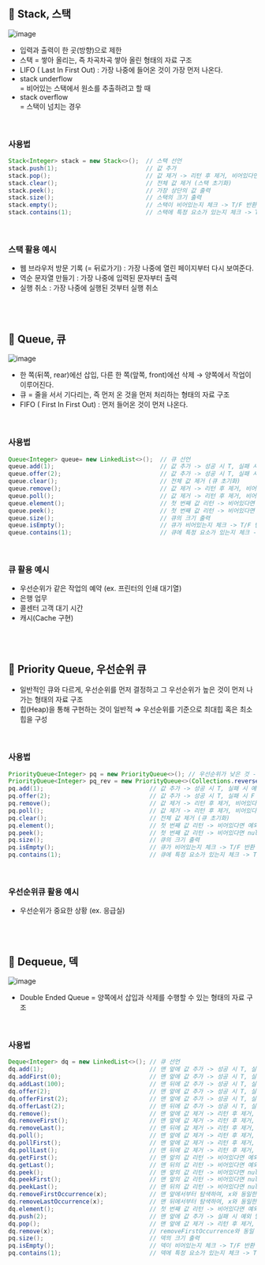 
## 📍 Stack, 스택
![image](https://user-images.githubusercontent.com/78673570/181016352-c508972c-a738-4e8e-b634-3cefba4923e4.png)

-   입력과 출력이 한 곳(방향)으로 제한
-   스택 = 쌓아 올리는, 즉 차곡차곡 쌓아 올린 형태의 자료 구조
-   LIFO ( Last In First Out) : 가장 나중에 들어온 것이 가장 먼저 나온다.
-   stack underflow  
    \= 비어있는 스택에서 원소를 추출하려고 할 때
-   stack overflow  
    \= 스택이 넘치는 경우

<br>

### 사용법

```java
Stack<Integer> stack = new Stack<>();  // 스택 선언
stack.push(1);                         // 값 추가
stack.pop();                           // 값 제거 -> 리턴 후 제거, 비어있다면 예외 발생
stack.clear();                         // 전체 값 제거 (스택 초기화)
stack.peek();                          // 가장 상단의 값 출력
stack.size();                          // 스택의 크기 출력
stack.empty();                         // 스택이 비어있는지 체크 -> T/F 반환
stack.contains(1);                     // 스택에 특정 요소가 있는지 체크 -> T/F 반환
```

<br>

### 스택 활용 예시

-   웹 브라우저 방문 기록 (= 뒤로가기) : 가장 나중에 열린 페이지부터 다시 보여준다.
-   역순 문자열 만들기 : 가장 나중에 입력된 문자부터 출력
-   실행 취소 : 가장 나중에 실행된 것부터 실행 취소

<br><br>

## 📍 Queue, 큐
![image](https://user-images.githubusercontent.com/78673570/181016478-1fdd5c57-8529-45b7-b5d1-01aa5a207279.png)

-   한 쪽(뒤쪽, rear)에선 삽입, 다른 한 쪽(앞쪽, front)에선 삭제 → 양쪽에서 작업이 이루어진다.
-   큐 = 줄을 서서 기다리는, 즉 먼저 온 것을 먼저 처리하는 형태의 자료 구조
-   FIFO ( First In First Out) : 먼저 들어온 것이 먼저 나온다.

<br>

### 사용법

```java
Queue<Integer> queue= new LinkedList<>();  // 큐 선언
queue.add(1);                              // 값 추가 -> 성공 시 T, 실패 시 예외 발생
queue.offer(2);                            // 값 추가 -> 성공 시 T, 실패 시 F 발생
queue.clear();                             // 전체 값 제거 (큐 초기화)
queue.remove();                            // 값 제거 -> 리턴 후 제거, 비어있다면 예외 발생
queue.poll();                              // 값 제거 -> 리턴 후 제거, 비어있다면 null 리턴
queue.element();                           // 첫 번째 값 리턴 -> 비어있다면 예외 발생
queue.peek();                              // 첫 번째 값 리턴 -> 비어있다면 null 리턴
queue.size();                              // 큐의 크기 출력
queue.isEmpty();                           // 큐가 비어있는지 체크 -> T/F 반환
queue.contains(1);                         // 큐에 특정 요소가 있는지 체크 -> T/F 반환
```

<br>

### 큐 활용 예시

- 우선순위가 같은 작업의 예약 (ex. 프린터의 인쇄 대기열)
- 은행 업무
- 콜센터 고객 대기 시간
- 캐시(Cache 구현)

<br><br>

## 📍 Priority Queue, 우선순위 큐

-   일반적인 큐와 다르게, 우선순위를 먼저 결정하고 그 우선순위가 높은 것이 먼저 나가는 형태의 자료 구조
-   힙(Heap)을 통해 구현하는 것이 일반적 ⇒ 우선순위를 기준으로 최대힙 혹은 최소힙을 구성

<br>

### 사용법

```java
PriorityQueue<Integer> pq = new PriorityQueue<>(); // 우선순위가 낮은 것 - 오름차순
PriorityQueue<Integer> pq_rev = new PriorityQueue<>(Collections.reverseOrder()); // 우선순위가 높은 것 - 내림차순
pq.add(1);                              // 값 추가 -> 성공 시 T, 실패 시 예외 발생
pq.offer(2);                            // 값 추가 -> 성공 시 T, 실패 시 F 발생
pq.remove();                            // 값 제거 -> 리턴 후 제거, 비어있다면 예외 발생
pq.poll();                              // 값 제거 -> 리턴 후 제거, 비어있다면 null 리턴
pq.clear();                             // 전체 값 제거 (큐 초기화)
pq.element();                           // 첫 번째 값 리턴 -> 비어있다면 예외 발생
pq.peek();                              // 첫 번째 값 리턴 -> 비어있다면 null 리턴
pq.size();                              // 큐의 크기 출력
pq.isEmpty();                           // 큐가 비어있는지 체크 -> T/F 반환
pq.contains(1);                         // 큐에 특정 요소가 있는지 체크 -> T/F 반환
```

<br>

### 우선순위큐 활용 예시

-   우선순위가 중요한 상황 (ex. 응급실)

<br><br>

## 📍 Dequeue, 덱
![image](https://user-images.githubusercontent.com/78673570/181016888-ae0007de-44d3-481c-8529-725154446f1e.png)

-   Double Ended Queue = 양쪽에서 삽입과 삭제를 수행할 수 있는 형태의 자료 구조

<br>

### 사용법

```java
Deque<Integer> dq = new LinkedList<>(); // 큐 선언
dq.add(1);                              // 맨 앞에 값 추가 -> 성공 시 T, 실패 시 예외 발생
dq.addFirst(0);                         // 맨 앞에 값 추가 -> 성공 시 T, 실패 시 예외 발생
dq.addLast(100);                        // 맨 뒤에 값 추가 -> 성공 시 T, 실패 시 예외 발생
dq.offer(2);                            // 맨 앞에 값 추가 -> 성공 시 T, 실패 시 F 발생
dq.offerFirst(2);                       // 맨 앞에 값 추가 -> 성공 시 T, 실패 시 F 발생
dq.offerLast(2);                        // 맨 뒤에 값 추가 -> 성공 시 T, 실패 시 F 발생
dq.remove();                            // 맨 앞에 값 제거 -> 리턴 후 제거, 비어있다면 예외 발생
dq.removeFirst();                       // 맨 앞에 값 제거 -> 리턴 후 제거, 비어있다면 예외 발생
dq.removeLast();                        // 맨 뒤에 값 제거 -> 리턴 후 제거, 비어있다면 예외 발생
dq.poll();                              // 맨 앞에 값 제거 -> 리턴 후 제거, 비어있다면 null 리턴
dq.pollFirst();                         // 맨 앞에 값 제거 -> 리턴 후 제거, 비어있다면 null 리턴
dq.pollLast();                          // 맨 뒤에 값 제거 -> 리턴 후 제거, 비어있다면 null 리턴
dq.getFirst();                          // 맨 앞의 값 리턴 -> 비어있다면 예외 발생
dq.getLast();                           // 맨 뒤의 값 리턴 -> 비어있다면 예외 발생
dq.peek();                              // 맨 앞의 값 리턴 -> 비어있다면 null 리턴
dq.peekFirst();                         // 맨 앞의 값 리턴 -> 비어있다면 null 리턴
dq.peekLast();                          // 맨 뒤의 값 리턴 -> 비어있다면 null 리턴
dq.removeFirstOccurrence(x);            // 맨 앞에서부터 탐색하여, x와 동일한 첫 원소 제거
dq.removeLastOccurrence(x);             // 맨 뒤에서부터 탐색하여, x와 동일한 첫 원소 제거
dq.element();                           // 첫 번째 값 리턴 -> 비어있다면 예외 발생
dq.push(2);                             // 맨 앞에 값 추가 -> 실패 시 예외 발생
dq.pop();                               // 맨 앞에 값 제거 -> 리턴 후 제거, 비어있다면 예외 발생
dq.remove(x);                           // removeFirstOccurrence와 동일
pq.size();                              // 덱의 크기 출력
pq.isEmpty();                           // 덱이 비어있는지 체크 -> T/F 반환
pq.contains(1);                         // 덱에 특정 요소가 있는지 체크 -> T/F 반환
```

